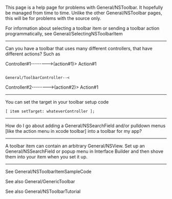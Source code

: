 This page is a help page for problems with General/NSToolbar.
It hopefully be managed from time to time.
Unlike the other General/NSToolbar pages, this will be for problems with the source only.

For information about selecting a toolbar item or sending a toolbar action programmatically, see General/SelectingNSToolbarItem

----
Can you have a toolbar that uses many different controllers, that have different actions?
Such as 

Controller#1-------->(action#1)>                                Action#1

                                                        General/ToolbarController--<

Controller#2-------->(action#2)>                                Action#1

----

You can set the target in your toolbar setup code

    [ item setTarget: whateverController ];

----

How do I go about adding a General/NSSearchField and/or pulldown menus [like the action menu in xcode toolbar] into a toolbar for my app?

----

A toolbar item can contain an arbitrary General/NSView. Set up an General/NSSearchField or popup menu in Interface Builder and then shove them into your item when you set it up.

----

See General/NSToolbarItemSampleCode

See also General/GenericToolbar

See also General/NSToolbarTutorial